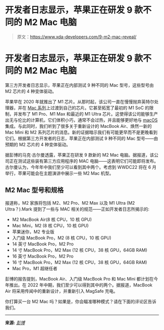 # 开发者日志显示，苹果正在研发 9 款不同的 M2 Mac 电脑

> 原文：<https://www.xda-developers.com/9-m2-mac-reveal/>

# 开发者日志显示，苹果正在研发 9 款不同的 M2 Mac 电脑

第三方开发者日志显示，苹果正在内部测试 9 种不同的 Mac 型号，这些型号由 M2 芯片的 4 种变体驱动。

苹果早在 2020 年就推出了 M1 芯片。从那时起，该公司一直在慢慢抛弃英特尔处理器，并在 [Mac 系列](http://xda-developers.com/best-macs)上过渡到自己的芯片。它甚至拓宽了最初的 M1 SoC 的限制，并发布了 M1 Pro、M1 Max 和最近的 M1 Ultra 芯片。这使得该公司能够生产出无与伦比的计算机，它们体积小巧，通常不会过热，并且能够更好地与 [macOS](http://xda-developers.com/macos-monterey) 集成。与此同时，我们听到了很多关于重新设计的 MacBook Air、焕然一新的 Mac Mini 和 M2 系列芯片的消息。新的证据暗示我们有可能更早而不是更晚看到它们。根据第三方开发者的日志，苹果正在内部测试 9 种不同的 Mac 型号——由预期的 M2 芯片的 4 种变体驱动。

据彭博的马克·古尔曼透露，苹果正在研发 9 款新的 M2 Mac 电脑。据报道，该公司正在测试这些装有第三方应用程序的 MAC 电脑——这表明它们可能即将发布。古尔曼认为，今年年中我们至少可以看到其中两个。考虑到 WWDC22 将在 6 月举行，苹果可能会在主题演讲中展示一些 M2 Mac 机型。

## M2 Mac 型号和规格

报道称，M2 家族将包括 M2、M2 Pro、M2 Max 以及 M1 Ultra (M2 Ultra？).Mark 提到了一些与 MAC 相关的规范——正如开发者日志所揭示的:

*   M2 MacBook Air(8 核 CPU，10 核 GPU)
*   Mac Mini，M2 (8 核 CPU，10 核 GPU)
*   苹果迷你，M2 专业版
*   入门级 MacBook Pro，M2 (8 核 CPU，10 核 GPU)
*   14 英寸 MacBook Pro，M2 Pro
*   14 寸 MacBook Pro，M2 Max (12 核 CPU，38 核 GPU，64GB RAM)
*   16 英寸 MacBook Pro，M2 Pro
*   16 寸 MacBook Pro，M2 Max (12 核 CPU，38 核 GPU，64GB RAM)
*   Mac Pro，M1 超继任者

彭博的报告提到，MacBook Air、入门级 MacBook Pro 和 Mac Mini 都计划在今年推出。在 2022 年中期，我们至少可以得到其中的两个。据报道，MacBook Air 将采用传闻中的重新设计，并重新引入 MagSafe 充电。

你打算买一台 M2 Mac 吗？如果是，你会瞄准哪种模式？请在下面的评论区告诉我们。

* * *

**来源:** [*彭博*](https://www.bloomberg.com/news/articles/2022-04-14/apple-readies-several-new-macs-with-next-generation-m2-chips)